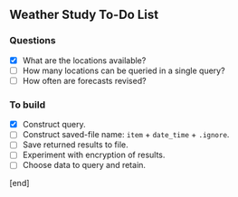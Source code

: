 ## Weather Study To-Do List   
     
### Questions                 
     
- [x] What are the locations available?   
- [ ] How many locations can be queried in a single query?
- [ ] How often are forecasts revised?    
     
### To build                  
     
- [x] Construct query.        
- [ ] Construct saved-file name: `item` + `date_time` + `.ignore`.
- [ ] Save returned results to file.      
- [ ] Experiment with encryption of results.
- [ ] Choose data to query and retain.
     
[end] 